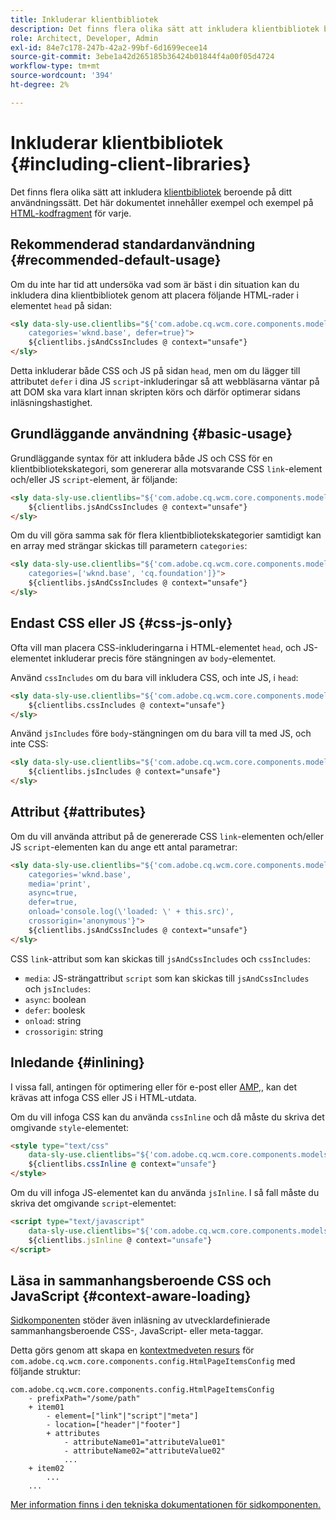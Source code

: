 ```yaml
---
title: Inkluderar klientbibliotek
description: Det finns flera olika sätt att inkludera klientbibliotek beroende på hur du använder dem.
role: Architect, Developer, Admin
exl-id: 84e7c178-247b-42a2-99bf-6d1699ecee14
source-git-commit: 3ebe1a42d265185b36424b01844f4a00f05d4724
workflow-type: tm+mt
source-wordcount: '394'
ht-degree: 2%

---
```


# Inkluderar klientbibliotek {#including-client-libraries}

Det finns flera olika sätt att inkludera [klientbibliotek](/help/developing/archetype/uifrontend.md#clientlibs) beroende på ditt användningssätt. Det här dokumentet innehåller exempel och exempel på [HTML-kodfragment](https://docs.adobe.com/content/help/en/experience-manager-htl/using/overview.html) för varje.

## Rekommenderad standardanvändning {#recommended-default-usage}

Om du inte har tid att undersöka vad som är bäst i din situation kan du inkludera dina klientbibliotek genom att placera följande HTML-rader i elementet `head` på sidan:

```html
<sly data-sly-use.clientlibs="${'com.adobe.cq.wcm.core.components.models.ClientLibraries' @
    categories='wknd.base', defer=true}">
    ${clientlibs.jsAndCssIncludes @ context="unsafe"}
</sly>
```

Detta inkluderar både CSS och JS på sidan `head`, men om du lägger till attributet `defer` i dina JS `script`-inkluderingar så att webbläsarna väntar på att DOM ska vara klart innan skripten körs och därför optimerar sidans inläsningshastighet.

## Grundläggande användning {#basic-usage}

Grundläggande syntax för att inkludera både JS och CSS för en klientbibliotekskategori, som genererar alla motsvarande CSS `link`-element och/eller JS `script`-element, är följande:

```html
<sly data-sly-use.clientlibs="${'com.adobe.cq.wcm.core.components.models.ClientLibraries' @ categories='wknd.base'}">
    ${clientlibs.jsAndCssIncludes @ context="unsafe"}
</sly>
```

Om du vill göra samma sak för flera klientbibliotekskategorier samtidigt kan en array med strängar skickas till parametern `categories`:

```html
<sly data-sly-use.clientlibs="${'com.adobe.cq.wcm.core.components.models.ClientLibraries' @
    categories=['wknd.base', 'cq.foundation']}">
    ${clientlibs.jsAndCssIncludes @ context="unsafe"}
</sly>
```

## Endast CSS eller JS {#css-js-only}

Ofta vill man placera CSS-inkluderingarna i HTML-elementet `head`, och JS-elementet inkluderar precis före stängningen av `body`-elementet.

Använd `cssIncludes` om du bara vill inkludera CSS, och inte JS, i `head`:

```html
<sly data-sly-use.clientlibs="${'com.adobe.cq.wcm.core.components.models.ClientLibraries' @ categories='wknd.base'}">
    ${clientlibs.cssIncludes @ context="unsafe"}
</sly>
```

Använd `jsIncludes` före `body`-stängningen om du bara vill ta med JS, och inte CSS:

```html
<sly data-sly-use.clientlibs="${'com.adobe.cq.wcm.core.components.models.ClientLibraries' @ categories='wknd.base'}">
    ${clientlibs.jsIncludes @ context="unsafe"}
</sly>
```

## Attribut {#attributes}

Om du vill använda attribut på de genererade CSS `link`-elementen och/eller JS `script`-elementen kan du ange ett antal parametrar:

```html
<sly data-sly-use.clientlibs="${'com.adobe.cq.wcm.core.components.models.ClientLibraries' @
    categories='wknd.base',
    media='print',
    async=true,
    defer=true,
    onload='console.log(\'loaded: \' + this.src)',
    crossorigin='anonymous'}">
    ${clientlibs.jsAndCssIncludes @ context="unsafe"}
</sly>
```

CSS `link`-attribut som kan skickas till `jsAndCssIncludes` och `cssIncludes`:

* `media`: JS-strängattribut  `script` som kan skickas till  `jsAndCssIncludes` och  `jsIncludes`:
* `async`: boolean
* `defer`: boolesk
* `onload`: string
* `crossorigin`: string

## Inledande {#inlining}

I vissa fall, antingen för optimering eller för e-post eller [AMP,](amp.md), kan det krävas att infoga CSS eller JS i HTML-utdata.

Om du vill infoga CSS kan du använda `cssInline` och då måste du skriva det omgivande `style`-elementet:

```html
<style type="text/css"
    data-sly-use.clientlibs="${'com.adobe.cq.wcm.core.components.models.ClientLibraries' @ categories='wknd.base'}">
    ${clientlibs.cssInline @ context="unsafe"}
</style>
```

Om du vill infoga JS-elementet kan du använda `jsInline`. I så fall måste du skriva det omgivande `script`-elementet:

```html
<script type="text/javascript"
    data-sly-use.clientlibs="${'com.adobe.cq.wcm.core.components.models.ClientLibraries' @ categories='wknd.base'}">
    ${clientlibs.jsInline @ context="unsafe"}
</script>
```

## Läsa in sammanhangsberoende CSS och JavaScript {#context-aware-loading}

[Sidkomponenten](/help/components/page.md) stöder även inläsning av utvecklardefinierade sammanhangsberoende CSS-, JavaScript- eller meta-taggar.

Detta görs genom att skapa en [kontextmedveten resurs](context-aware-configs.md) för `com.adobe.cq.wcm.core.components.config.HtmlPageItemsConfig` med följande struktur:

```text
com.adobe.cq.wcm.core.components.config.HtmlPageItemsConfig
    - prefixPath="/some/path"
    + item01
        - element=["link"|"script"|"meta"]
        - location=["header"|"footer"]
        + attributes
            - attributeName01="attributeValue01"
            - attributeName02="attributeValue02"
            ...
    + item02
        ...
    ...
```

[Mer information finns i den tekniska dokumentationen för sidkomponenten.](https://github.com/adobe/aem-core-wcm-components/tree/master/content/src/content/jcr_root/apps/core/wcm/components/page/v2/page#loading-of-context-aware-cssjs)
